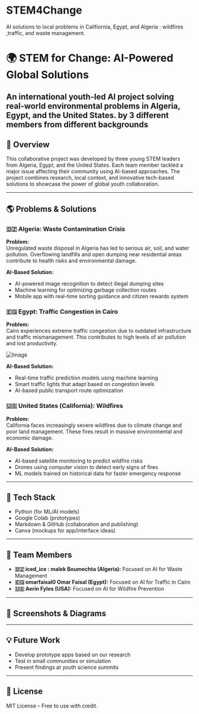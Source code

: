 # STEM4Change
AI solutions to local problems in Califiornia, Egypt, and Algeria : wildfires ,traffic, and waste management.
# 🌍 STEM for Change: AI-Powered Global Solutions

**An international youth-led AI project solving real-world environmental problems in Algeria, Egypt, and the United States.**
by 3 different members from different backgrounds 
---

## 🔧 Overview

This collaborative project was developed by three young STEM leaders from Algeria, Egypt, and the United States. Each team member tackled a major issue affecting their community using AI-based approaches. The project combines research, local context, and innovative tech-based solutions to showcase the power of global youth collaboration.

---

## 🌎 Problems & Solutions

### 🇩🇿 Algeria: Waste Contamination Crisis
**Problem:**  
Unregulated waste disposal in Algeria has led to serious air, soil, and water pollution. Overflowing landfills and open dumping near residential areas contribute to health risks and environmental damage.

**AI-Based Solution:**  
- AI-powered image recognition to detect illegal dumping sites  
- Machine learning for optimizing garbage collection routes  
- Mobile app with real-time sorting guidance and citizen rewards system

### 🇪🇬 Egypt: Traffic Congestion in Cairo
**Problem:**  
Cairo experiences extreme traffic congestion due to outdated infrastructure and traffic mismanagement. This contributes to high levels of air pollution and lost productivity.

![Image](https://github.com/user-attachments/assets/338cb2cf-2e82-40e1-b772-097981702f65)

**AI-Based Solution:**  
- Real-time traffic prediction models using machine learning  
- Smart traffic lights that adapt based on congestion levels  
- AI-based public transport route optimization

### 🇺🇸 United States (California): Wildfires
**Problem:**  
California faces increasingly severe wildfires due to climate change and poor land management. These fires result in massive environmental and economic damage.

**AI-Based Solution:**  
- AI-based satellite monitoring to predict wildfire risks  
- Drones using computer vision to detect early signs of fires  
- ML models trained on historical data for faster emergency response

---

## 🧠 Tech Stack
- Python (for ML/AI models)
- Google Colab (prototypes)
- Markdown & GitHub (collaboration and publishing)
- Canva (mockups for app/interface ideas)

---

## 👥 Team Members
- **🇩🇿 iced_ice : malek Boumechta (Algeria):** Focused on AI for Waste Management  
- **🇪🇬 omarfaisal0  Omar Faisal (Egypt):** Focused on AI for Traffic in Cairo  
- **🇺🇸 Aerin Fyles  (USA):** Focused on AI for Wildfire Prevention

---

## 📸 Screenshots & Diagrams


---

## 💡 Future Work
- Develop prototype apps based on our research  
- Test in small communities or simulation  
- Present findings at youth science summits

---

## 📄 License
MIT License – Free to use with credit.
